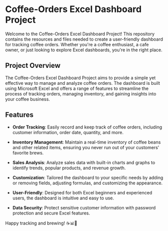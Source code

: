 # Coffee-Orders Excel Dashboard Project

Welcome to the Coffee-Orders Excel Dashboard Project! This repository contains the resources and files needed to create a user-friendly dashboard for tracking coffee orders. Whether you're a coffee enthusiast, a cafe owner, or just looking to explore Excel dashboards, you're in the right place.

## Project Overview

The Coffee-Orders Excel Dashboard Project aims to provide a simple yet effective way to manage and analyze coffee orders. The dashboard is built using Microsoft Excel and offers a range of features to streamline the process of tracking orders, managing inventory, and gaining insights into your coffee business.

## Features

- **Order Tracking**: Easily record and keep track of coffee orders, including customer information, order date, quantity, and more.

- **Inventory Management**: Maintain a real-time inventory of coffee beans and other related items, ensuring you never run out of your customers' favorite brews.

- **Sales Analysis**: Analyze sales data with built-in charts and graphs to identify trends, popular products, and revenue growth.

- **Customization**: Tailored the dashboard to your specific needs by adding or removing fields, adjusting formulas, and customizing the appearance.

- **User-Friendly**: Designed for both Excel beginners and experienced users, the dashboard is intuitive and easy to use.

- **Data Security**: Protect sensitive customer information with password protection and secure Excel features.

Happy tracking and brewing! ☕📊🚀
